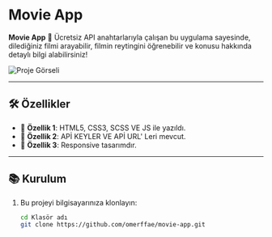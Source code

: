 # Movie App

**Movie App** 🚀  Ücretsiz API anahtarlarıyla çalışan bu uygulama sayesinde, dilediğiniz filmi arayabilir, filmin reytingini öğrenebilir ve konusu hakkında detaylı bilgi alabilirsiniz!

![Proje Görseli](movie-app-gif.gif)  

---

## 🛠️ Özellikler

- 🔹 **Özellik 1**: HTML5, CSS3, SCSS VE JS ile yazıldı.
- 🔹 **Özellik 2**: APİ KEYLER VE APİ URL' Leri mevcut.  
- 🔹 **Özellik 3**: Responsive tasarımdır.  

---

## 📚 Kurulum

1. Bu projeyi bilgisayarınıza klonlayın:  
   ```bash
   cd Klasör adı
   git clone https://github.com/omerffae/movie-app.git
